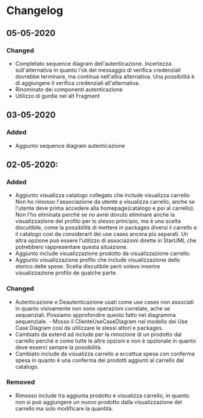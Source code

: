 # Changelog

## 05-05-2020

### Changed

-   Completato sequence diagram dell'autenticazione. Incertezza sull'alternativa in quanto l'ok del messaggio di verifica credenziali dovrebbe terminare, ma continua nell'altra alternativa. Una possibilità è di aggiungere il verifica credenziali all'alternativa.
-   Rinominato dei componenti autenticazione
- Utilizzo di gurdie nel alt Fragment

## 03-05-2020

### Added

-   Aggiunto sequence diagram autenticazione

## 02-05-2020:

### Added

-   Aggiunto visualizza catalogo collegato che include visualizza carrello Non ho rimosso l'associazione da utente a visualizza carrello, anche se l'utente deve prima accedere alla homepage(catalogo e poi al carrello). Non l'ho eliminata perché se no avrei dovuto eliminare anche la visualizzazione del profilo per lo stesso principio, ma è una scelta discutibile, come la possibilità di mettere in packages diversi il carrello e il catalogo così da considerarli dei use cases ancora più separati. Un altra opzione può essere l'utilizzo di associazioni dirette in StarUML che potrebbero rappresentare questa situazione.
-   Aggiunto include visualizzazione prodotto da visualizzazione carrello.
-   Aggiunto visualizzazione profilo che include visualizzazione dello storico delle spese. Scelta discutibile però volevo inserire visualizzazione profilo de qualche parte.

### Changed

-   Autenticazione e Deautenticazione usati come use cases non associati in quanto visivamente non sono operazioni correlate, ache se sequenziali. Possiamo approfondire questo fatto nel diagramma sequenziale. - Mosso il ClienteUseCaseDiagram nel modello dei Use Case Diagram cosi da utilizzare le stessi attori e packages.
-   Cambiato da extend ad include per la rimozione di un prodotto dal carrello perché e come tutte le altre opzioni e non è opzionale in quanto deve esserci sempre la possibilità.
-   Cambiato include da visualizza carrello a eccettua spesa con conferma spesa in quanto è una conferma dei prodotti aggiunti al carrello dal catalogo.

### Removed

-   Rimosso include tra aggiunta prodotto e visualizza carrello, in quanto non si può aggiungere un nuovo prodotto dalla visualizzazione del carrello ma solo modificare la quantità.
